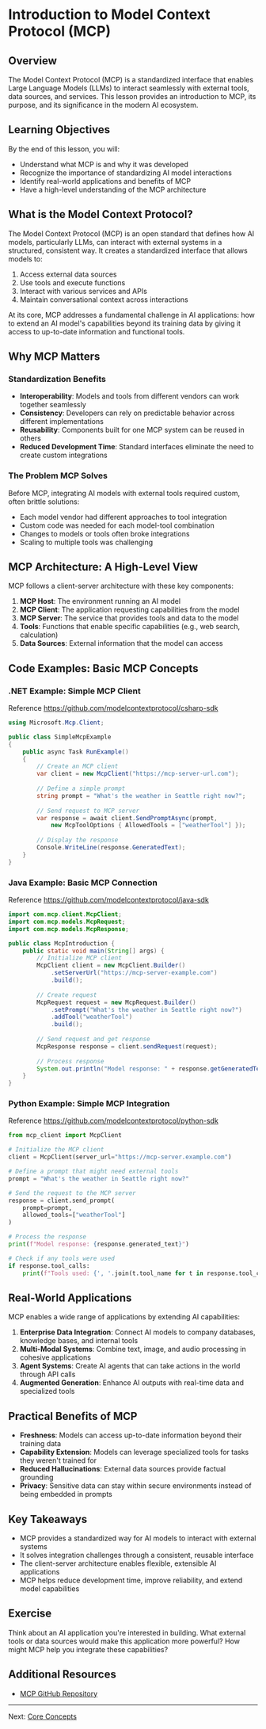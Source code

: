 # Introduction to Model Context Protocol (MCP)

## Overview

The Model Context Protocol (MCP) is a standardized interface that enables Large Language Models (LLMs) to interact seamlessly with external tools, data sources, and services. This lesson provides an introduction to MCP, its purpose, and its significance in the modern AI ecosystem.

## Learning Objectives

By the end of this lesson, you will:
- Understand what MCP is and why it was developed
- Recognize the importance of standardizing AI model interactions
- Identify real-world applications and benefits of MCP
- Have a high-level understanding of the MCP architecture

## What is the Model Context Protocol?

The Model Context Protocol (MCP) is an open standard that defines how AI models, particularly LLMs, can interact with external systems in a structured, consistent way. It creates a standardized interface that allows models to:

1. Access external data sources
2. Use tools and execute functions
3. Interact with various services and APIs
4. Maintain conversational context across interactions

At its core, MCP addresses a fundamental challenge in AI applications: how to extend an AI model's capabilities beyond its training data by giving it access to up-to-date information and functional tools.

## Why MCP Matters

### Standardization Benefits

- **Interoperability**: Models and tools from different vendors can work together seamlessly
- **Consistency**: Developers can rely on predictable behavior across different implementations
- **Reusability**: Components built for one MCP system can be reused in others
- **Reduced Development Time**: Standard interfaces eliminate the need to create custom integrations

### The Problem MCP Solves

Before MCP, integrating AI models with external tools required custom, often brittle solutions:
- Each model vendor had different approaches to tool integration
- Custom code was needed for each model-tool combination
- Changes to models or tools often broke integrations
- Scaling to multiple tools was challenging

## MCP Architecture: A High-Level View

MCP follows a client-server architecture with these key components:

1. **MCP Host**: The environment running an AI model
2. **MCP Client**: The application requesting capabilities from the model
3. **MCP Server**: The service that provides tools and data to the model
4. **Tools**: Functions that enable specific capabilities (e.g., web search, calculation)
5. **Data Sources**: External information that the model can access

## Code Examples: Basic MCP Concepts

### .NET Example: Simple MCP Client
Reference https://github.com/modelcontextprotocol/csharp-sdk

```csharp
using Microsoft.Mcp.Client;

public class SimpleMcpExample
{
    public async Task RunExample()
    {
        // Create an MCP client
        var client = new McpClient("https://mcp-server-url.com");
        
        // Define a simple prompt
        string prompt = "What's the weather in Seattle right now?";
        
        // Send request to MCP server
        var response = await client.SendPromptAsync(prompt, 
            new McpToolOptions { AllowedTools = ["weatherTool"] });
            
        // Display the response
        Console.WriteLine(response.GeneratedText);
    }
}
```

### Java Example: Basic MCP Connection
Reference https://github.com/modelcontextprotocol/java-sdk 

```java
import com.mcp.client.McpClient;
import com.mcp.models.McpRequest;
import com.mcp.models.McpResponse;

public class McpIntroduction {
    public static void main(String[] args) {
        // Initialize MCP client
        McpClient client = new McpClient.Builder()
            .setServerUrl("https://mcp-server-example.com")
            .build();
            
        // Create request
        McpRequest request = new McpRequest.Builder()
            .setPrompt("What's the weather in Seattle right now?")
            .addTool("weatherTool")
            .build();
            
        // Send request and get response
        McpResponse response = client.sendRequest(request);
        
        // Process response
        System.out.println("Model response: " + response.getGeneratedText());
    }
}
```

### Python Example: Simple MCP Integration
Reference https://github.com/modelcontextprotocol/python-sdk


```python
from mcp_client import McpClient

# Initialize the MCP client
client = McpClient(server_url="https://mcp-server.example.com")

# Define a prompt that might need external tools
prompt = "What's the weather in Seattle right now?"

# Send the request to the MCP server
response = client.send_prompt(
    prompt=prompt,
    allowed_tools=["weatherTool"]
)

# Process the response
print(f"Model response: {response.generated_text}")

# Check if any tools were used
if response.tool_calls:
    print(f"Tools used: {', '.join(t.tool_name for t in response.tool_calls)}")
```

## Real-World Applications

MCP enables a wide range of applications by extending AI capabilities:

1. **Enterprise Data Integration**: Connect AI models to company databases, knowledge bases, and internal tools
2. **Multi-Modal Systems**: Combine text, image, and audio processing in cohesive applications
3. **Agent Systems**: Create AI agents that can take actions in the world through API calls
4. **Augmented Generation**: Enhance AI outputs with real-time data and specialized tools

## Practical Benefits of MCP

- **Freshness**: Models can access up-to-date information beyond their training data
- **Capability Extension**: Models can leverage specialized tools for tasks they weren't trained for
- **Reduced Hallucinations**: External data sources provide factual grounding
- **Privacy**: Sensitive data can stay within secure environments instead of being embedded in prompts

## Key Takeaways

- MCP provides a standardized way for AI models to interact with external systems
- It solves integration challenges through a consistent, reusable interface
- The client-server architecture enables flexible, extensible AI applications
- MCP helps reduce development time, improve reliability, and extend model capabilities

## Exercise

Think about an AI application you're interested in building. What external tools or data sources would make this application more powerful? How might MCP help you integrate these capabilities?

## Additional Resources

- [MCP GitHub Repository](https://github.com/microsoft/mcp-for-beginners)

---

Next: [Core Concepts](../01-CoreConcepts/README.md)